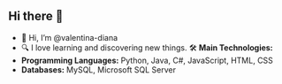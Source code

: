 ## Hi there 👋

<!--
**valentina-diana/valentina-diana** is a ✨ _special_ ✨ repository because its `README.md` (this file) appears on your GitHub profile.

Here are some ideas to get you started:

- 🔭 I’m currently working on ...
- 🌱 I’m currently learning ...
- 👯 I’m looking to collaborate on ...
- 🤔 I’m looking for help with ...
- 💬 Ask me about ...
- 📫 How to reach me: ...
- 😄 Pronouns: ...
- ⚡ Fun fact: ...
-->

- 👋 Hi, I’m @valentina-diana
- 🔍 I love learning and discovering new things.
🛠 **Main Technologies:**
- **Programming Languages:** Python, Java, C#, JavaScript, HTML, CSS
- **Databases:** MySQL, Microsoft SQL Server

